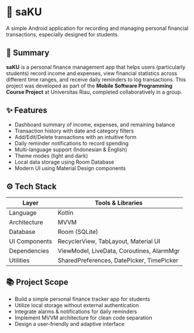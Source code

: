 # 📱 saKU

A simple Android application for recording and managing personal financial transactions, especially designed for students.

## 📌 Summary

**saKU** is a personal finance management app that helps users (particularly students) record income and expenses, view financial statistics across different time ranges, and receive daily reminders to log transactions. This project was developed as part of the **Mobile Software Programming Course Project** at Universitas Riau, completed collaboratively in a group.

## ✨ Features

- Dashboard summary of income, expenses, and remaining balance
- Transaction history with date and category filters
- Add/Edit/Delete transactions with an intuitive form
- Daily reminder notifications to record spending
- Multi-language support (Indonesian & English)
- Theme modes (light and dark)
- Local data storage using Room Database
- Modern UI using Material Design components

## ⚙️ Tech Stack

| Layer            | Tools & Libraries                        |
|------------------|------------------------------------------|
| Language         | Kotlin                                   |
| Architecture     | MVVM                                     |
| Database         | Room (SQLite)                            |
| UI Components    | RecyclerView, TabLayout, Material UI     |
| Dependencies     | ViewModel, LiveData, Coroutines, AlarmMgr|
| Utilities        | SharedPreferences, DatePicker, TimePicker|

## 📚 Project Scope

- Build a simple personal finance tracker app for students
- Utilize local storage without external authentication
- Integrate alarms & notifications for daily reminders
- Implement MVVM architecture for clean code separation
- Design a user-friendly and adaptive interface